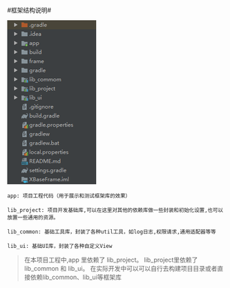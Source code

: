 #框架结构说明#

![项目结构说明](project1.png)


```
app: 项目工程代码（用于展示和测试框架库的效果）

lib_project: 项目开发基础库,可以在这里对其他的依赖库做一些封装和初始化设置,也可以放置一些通用的资源。

lib_common: 基础工具库，封装了各种util工具，如log日志,权限请求,通用适配器等等

lib_ui: 基础UI库，封装了各种自定义View

```

>
>在本项目工程中,app 里依赖了 lib_project。 lib_project里依赖了 lib_common 和 lib_ui。
>在实际开发中可以可以自行去构建项目目录或者直接依赖lib_common、lib_ui等框架库